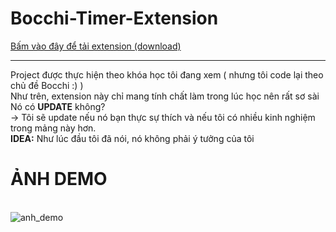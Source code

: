 # Bocchi-Timer-Extension
<a data-permalink-href="./Bocchi-Timer-Extension/raw/cd0713a69c6bc20791c073314547826769fe01f6/bocchi_timer.zip" href="/hexzzz2008/Bocchi-Timer-Extension/raw/main/bocchi_timer.zip" id="raw-url" data-view-component="true" class="js-permalink-replaceable-link btn-sm btn BtnGroup-item">    Bấm vào đây để tải extension (download)
</a>
<hr>
Project được thực hiện theo khóa học tôi đang xem ( nhưng tôi code lại theo chủ đề Bocchi :) )
<br>
Như trên, extension này chỉ mang tính chất làm trong lúc học nên rất sơ sài<br>
Nó có <b>UPDATE</b> không?<br>
-> Tôi sẽ update nếu nó bạn thực sự thích và nếu tôi có nhiều kinh nghiệm trong mảng này hơn.<br>
<b>IDEA:</b> Như lúc đầu tôi đã nói, nó không phải ý tưởng của tôi<br>
<h1><b>ẢNH DEMO</b></h1><br>
<img src="https://i.ibb.co/Q6q99nP/Screenshot-3.png" alt="anh_demo">
